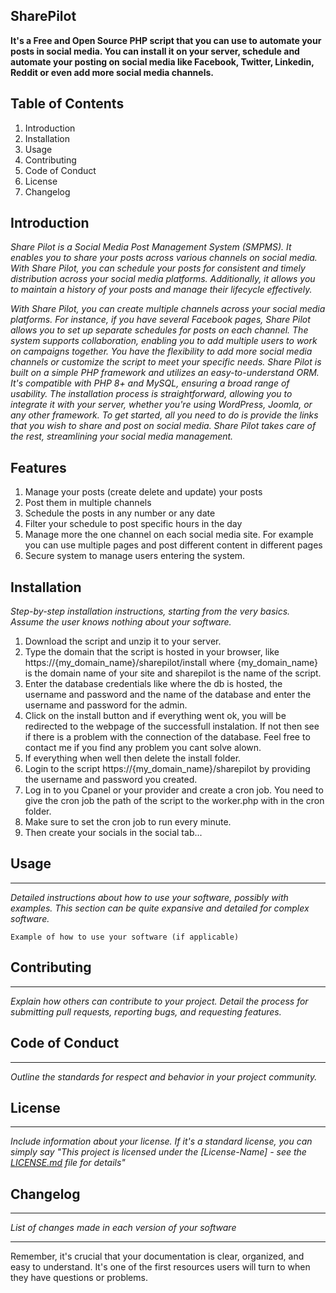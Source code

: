 SharePilot
---
**It's a Free and Open Source PHP script that you can use to automate your posts in social media. 
You can install it on your server, schedule and automate your posting on social media like
Facebook, Twitter, Linkedin, Reddit or even add more social media channels.**


Table of Contents
---

1. Introduction
2. Installation
3. Usage
4. Contributing
5. Code of Conduct
6. License
7. Changelog

Introduction
---
*Share Pilot is a Social Media Post Management System (SMPMS). It enables you to share your posts across various channels on social media. With Share Pilot, you can schedule your posts for consistent and timely distribution across your social media platforms. Additionally, it allows you to maintain a history of your posts and manage their lifecycle effectively.*

*With Share Pilot, you can create multiple channels across your social media platforms. For instance, if you have several Facebook pages, Share Pilot allows you to set up separate schedules for posts on each channel. The system supports collaboration, enabling you to add multiple users to work on campaigns together.
You have the flexibility to add more social media channels or customize the script to meet your specific needs. Share Pilot is built on a simple PHP framework and utilizes an easy-to-understand ORM. It's compatible with PHP 8+ and MySQL, ensuring a broad range of usability. The installation process is straightforward, allowing you to integrate it with your server, whether you're using WordPress, Joomla, or any other framework.
To get started, all you need to do is provide the links that you wish to share and post on social media. Share Pilot takes care of the rest, streamlining your social media management.* 

Features
--
1. Manage your posts (create delete and update) your posts
2. Post them in multiple channels
3. Schedule the posts in any number or any date
4. Filter your schedule to post specific hours in the day
5. Manage more the one channel on each social media site. For example you can use multiple pages and post different content in different pages
6. Secure system to manage users entering the system.

Installation
---

*Step-by-step installation instructions, starting from the very basics. Assume the user knows nothing about your software.*

1. Download the script and unzip it to your server.
2. Type the domain that the script is hosted in your browser, like https://{my_domain_name}/sharepilot/install where {my_domain_name} is the domain name of your site and sharepilot is the name of the script. 
3. Enter the database credentials like where the db is hosted, the username and password and the name of the database and enter the username and password for the admin.
4. Click on the install button and if everything went ok, you will be redirected to the webpage of the successfull instalation. If not then see if there is a problem with the connection of the database. Feel free to contact me if you find any problem you cant solve alown.
5. If everything when well then delete the install folder.
6. Login to the script https://{my_domain_name}/sharepilot by providing the username and password you created.
7. Log in to you Cpanel or your provider and create a cron job. You need to give the cron job the path of the script to the worker.php with in the cron folder.
8. Make sure to set the cron job to run every minute. 
9. Then create your socials in the social tab...
## Usage
---

*Detailed instructions about how to use your software, possibly with examples. This section can be quite expansive and detailed for complex software.*

```
Example of how to use your software (if applicable)
```

## Contributing
---

*Explain how others can contribute to your project. Detail the process for submitting pull requests, reporting bugs, and requesting features.*

## Code of Conduct
---

*Outline the standards for respect and behavior in your project community.*

## License
---

*Include information about your license. If it's a standard license, you can simply say "This project is licensed under the [License-Name] - see the [LICENSE.md](LINK) file for details"*

## Changelog
---

*List of changes made in each version of your software*

---
Remember, it's crucial that your documentation is clear, organized, and easy to understand. It's one of the first resources users will turn to when they have questions or problems.

